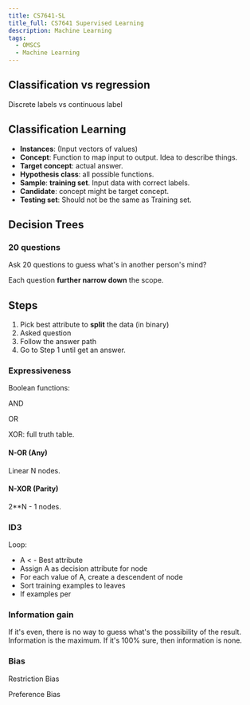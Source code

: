 ```yaml
---
title: CS7641-SL
title_full: CS7641 Supervised Learning
description: Machine Learning
tags:
  - OMSCS
  - Machine Learning
---
```


## Classification vs regression

Discrete labels vs continuous label

## Classification Learning

* **Instances**: (Input vectors of values)
* **Concept**: Function to map input to output. Idea to describe things.
* **Target concept**: actual answer.
* **Hypothesis class**: all possible functions.
* **Sample**: **training set**. Input data with correct labels.
* **Candidate**: concept might be target concept.
* **Testing set**: Should not be the same as Training set.

## Decision Trees

### 20 questions

Ask 20 questions to guess what's in another person's mind?

Each question **further narrow down** the scope.

## Steps

1. Pick best attribute to **split** the data (in binary)
2. Asked question
3. Follow the answer path
4. Go to Step 1 until get an answer.

### Expressiveness

Boolean functions: 

AND

OR

XOR: full truth table.

#### N-OR (Any)

Linear N nodes.

#### N-XOR (Parity)

2**N - 1 nodes.

### ID3

Loop:

* A < - Best attribute
* Assign A as decision attribute for node
* For each value of A, create a descendent of node
* Sort training examples to leaves
* If examples per

### Information gain

If it's even, there is no way to guess what's the possibility of the result. Information is the maximum. If it's 100% sure, then information is none.

### Bias

Restriction Bias

Preference Bias

## 
